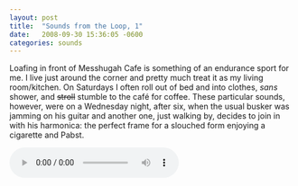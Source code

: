 ```yaml
---
layout: post
title:  "Sounds from the Loop, 1"
date:   2008-09-30 15:36:05 -0600
categories: sounds
---
```


Loafing in front of Messhugah Cafe is something of an endurance sport for me. I live just around the corner and pretty much treat it as my living room/kitchen. On Saturdays I often roll out of bed and into clothes, <em>sans</em> shower, and <del datetime="2008-09-30T18:51:32+00:00">stroll</del> stumble to the café for coffee. These particular sounds, however, were on a Wednesday night, after six, when the usual busker was jamming on his guitar and another one, just walking by, decides to join in with his harmonica: the perfect frame for a slouched form enjoying a cigarette and Pabst.

<audio controls>
  <source src="http://www.andrewsimone.com/wp-content/uploads/random/theloop1.ogg" type="audio/ogg">
  <source src="http://www.andrewsimone.com/wp-content/uploads/2008/09/theloop1.mp3" type="audio/mpeg">
[Download](http://www.andrewsimone.com/wp-content/uploads/2008/09/theloop1.mp3)
</audio>
